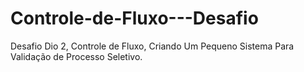 # Controle-de-Fluxo---Desafio
Desafio Dio 2, Controle de Fluxo, Criando Um Pequeno Sistema Para Validação de Processo Seletivo.
